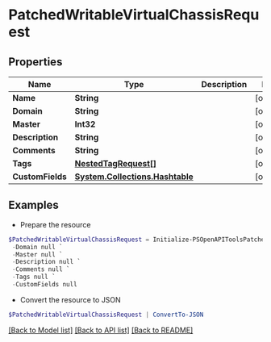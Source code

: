 # PatchedWritableVirtualChassisRequest
## Properties

Name | Type | Description | Notes
------------ | ------------- | ------------- | -------------
**Name** | **String** |  | [optional] 
**Domain** | **String** |  | [optional] 
**Master** | **Int32** |  | [optional] 
**Description** | **String** |  | [optional] 
**Comments** | **String** |  | [optional] 
**Tags** | [**NestedTagRequest[]**](NestedTagRequest.md) |  | [optional] 
**CustomFields** | [**System.Collections.Hashtable**](AnyType.md) |  | [optional] 

## Examples

- Prepare the resource
```powershell
$PatchedWritableVirtualChassisRequest = Initialize-PSOpenAPIToolsPatchedWritableVirtualChassisRequest  -Name null `
 -Domain null `
 -Master null `
 -Description null `
 -Comments null `
 -Tags null `
 -CustomFields null
```

- Convert the resource to JSON
```powershell
$PatchedWritableVirtualChassisRequest | ConvertTo-JSON
```

[[Back to Model list]](../README.md#documentation-for-models) [[Back to API list]](../README.md#documentation-for-api-endpoints) [[Back to README]](../README.md)

